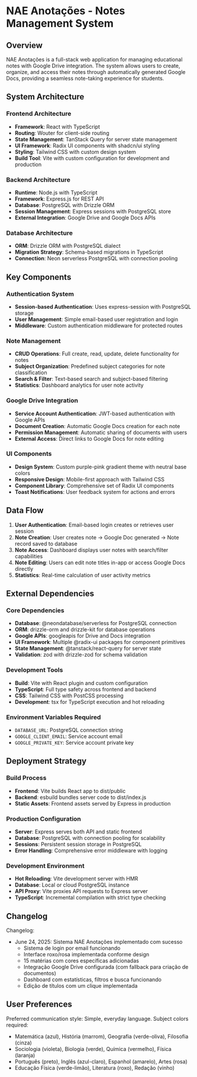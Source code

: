 # NAE Anotações - Notes Management System

## Overview

NAE Anotações is a full-stack web application for managing educational notes with Google Drive integration. The system allows users to create, organize, and access their notes through automatically generated Google Docs, providing a seamless note-taking experience for students.

## System Architecture

### Frontend Architecture
- **Framework**: React with TypeScript
- **Routing**: Wouter for client-side routing
- **State Management**: TanStack Query for server state management
- **UI Framework**: Radix UI components with shadcn/ui styling
- **Styling**: Tailwind CSS with custom design system
- **Build Tool**: Vite with custom configuration for development and production

### Backend Architecture
- **Runtime**: Node.js with TypeScript
- **Framework**: Express.js for REST API
- **Database**: PostgreSQL with Drizzle ORM
- **Session Management**: Express sessions with PostgreSQL store
- **External Integration**: Google Drive and Google Docs APIs

### Database Architecture
- **ORM**: Drizzle ORM with PostgreSQL dialect
- **Migration Strategy**: Schema-based migrations in TypeScript
- **Connection**: Neon serverless PostgreSQL with connection pooling

## Key Components

### Authentication System
- **Session-based Authentication**: Uses express-session with PostgreSQL storage
- **User Management**: Simple email-based user registration and login
- **Middleware**: Custom authentication middleware for protected routes

### Note Management
- **CRUD Operations**: Full create, read, update, delete functionality for notes
- **Subject Organization**: Predefined subject categories for note classification
- **Search & Filter**: Text-based search and subject-based filtering
- **Statistics**: Dashboard analytics for user note activity

### Google Drive Integration
- **Service Account Authentication**: JWT-based authentication with Google APIs
- **Document Creation**: Automatic Google Docs creation for each note
- **Permission Management**: Automatic sharing of documents with users
- **External Access**: Direct links to Google Docs for note editing

### UI Components
- **Design System**: Custom purple-pink gradient theme with neutral base colors
- **Responsive Design**: Mobile-first approach with Tailwind CSS
- **Component Library**: Comprehensive set of Radix UI components
- **Toast Notifications**: User feedback system for actions and errors

## Data Flow

1. **User Authentication**: Email-based login creates or retrieves user session
2. **Note Creation**: User creates note → Google Doc generated → Note record saved to database
3. **Note Access**: Dashboard displays user notes with search/filter capabilities
4. **Note Editing**: Users can edit note titles in-app or access Google Docs directly
5. **Statistics**: Real-time calculation of user activity metrics

## External Dependencies

### Core Dependencies
- **Database**: @neondatabase/serverless for PostgreSQL connection
- **ORM**: drizzle-orm and drizzle-kit for database operations
- **Google APIs**: googleapis for Drive and Docs integration
- **UI Framework**: Multiple @radix-ui packages for component primitives
- **State Management**: @tanstack/react-query for server state
- **Validation**: zod with drizzle-zod for schema validation

### Development Tools
- **Build**: Vite with React plugin and custom configuration
- **TypeScript**: Full type safety across frontend and backend
- **CSS**: Tailwind CSS with PostCSS processing
- **Development**: tsx for TypeScript execution and hot reloading

### Environment Variables Required
- `DATABASE_URL`: PostgreSQL connection string
- `GOOGLE_CLIENT_EMAIL`: Service account email
- `GOOGLE_PRIVATE_KEY`: Service account private key

## Deployment Strategy

### Build Process
- **Frontend**: Vite builds React app to dist/public
- **Backend**: esbuild bundles server code to dist/index.js
- **Static Assets**: Frontend assets served by Express in production

### Production Configuration
- **Server**: Express serves both API and static frontend
- **Database**: PostgreSQL with connection pooling for scalability
- **Sessions**: Persistent session storage in PostgreSQL
- **Error Handling**: Comprehensive error middleware with logging

### Development Environment
- **Hot Reloading**: Vite development server with HMR
- **Database**: Local or cloud PostgreSQL instance
- **API Proxy**: Vite proxies API requests to Express server
- **TypeScript**: Incremental compilation with strict type checking

## Changelog

Changelog:
- June 24, 2025: Sistema NAE Anotações implementado com sucesso
  - Sistema de login por email funcionando
  - Interface roxo/rosa implementada conforme design
  - 15 matérias com cores específicas adicionadas
  - Integração Google Drive configurada (com fallback para criação de documentos)
  - Dashboard com estatísticas, filtros e busca funcionando
  - Edição de títulos com um clique implementada

## User Preferences

Preferred communication style: Simple, everyday language.
Subject colors required:
- Matemática (azul), História (marrom), Geografia (verde-oliva), Filosofia (cinza)
- Sociologia (violeta), Biologia (verde), Química (vermelho), Física (laranja)
- Português (preto), Inglês (azul-claro), Espanhol (amarelo), Artes (rosa)
- Educação Física (verde-limão), Literatura (roxo), Redação (vinho)